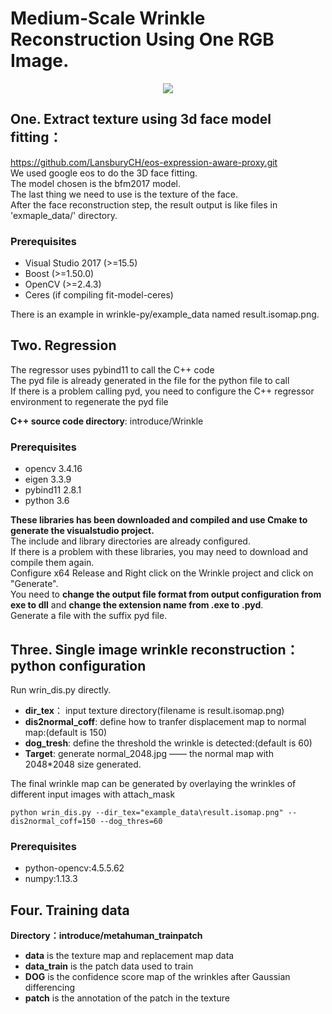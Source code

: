 # Medium-Scale Wrinkle Reconstruction Using One RGB Image.   
<p align="center"> 
<img src="/wrinkle-py/example_output/example.jpg">
</p>  
  
## One. Extract texture using 3d face model fitting：  
https://github.com/LansburyCH/eos-expression-aware-proxy.git  
We used google eos to do the 3D face fitting.  
The model chosen is the bfm2017 model.  
The last thing we need to use is the texture of the face.  
After the face reconstruction step, the result output is like files in 'exmaple_data/' directory.
### Prerequisites
+ Visual Studio 2017 (>=15.5)  
+ Boost (>=1.50.0)  
+ OpenCV (>=2.4.3)  
+ Ceres (if compiling fit-model-ceres)  

There is an example in wrinkle-py/example_data named result.isomap.png.

## Two. Regression   
The regressor uses pybind11 to call the C++ code  
The pyd file is already generated in the file for the python file to call  
If there is a problem calling pyd, you need to configure the C++ regressor environment to regenerate the pyd file  
  
**C++ source code directory**: introduce/Wrinkle
### Prerequisites    
+ opencv 3.4.16  
+ eigen 3.3.9  
+ pybind11 2.8.1  
+ python 3.6 

**These libraries has been downloaded and compiled and use Cmake to generate the visualstudio project.**  
The include and library directories are already configured.  
If there is a problem with these libraries, you may need to download and compile them again.  
Configure x64 Release and Right click on the Wrinkle project and click on "Generate".  
You need to **change the output file format from output configuration from exe to dll** and **change the extension name from .exe to .pyd**.  
Generate a file with the suffix pyd file.  

## Three. Single image wrinkle reconstruction：python configuration
Run wrin_dis.py directly.  
  
+ **dir_tex**： input texture directory(filename is result.isomap.png)  
+ **dis2normal_coff**:  define how to tranfer displacement map to normal map:(default is 150)  
+ **dog_tresh**:  define the threshold the wrinkle is detected:(default is 60)  
+ **Target**:  generate normal_2048.jpg —— the normal map with 2048*2048 size generated.  
  
The final wrinkle map can be generated by overlaying the wrinkles of different input images with attach_mask  
```
python wrin_dis.py --dir_tex="example_data\result.isomap.png" --dis2normal_coff=150 --dog_thres=60
```
### Prerequisites    
+ python-opencv:4.5.5.62  
+ numpy:1.13.3  

## Four. Training data  
**Directory：introduce/metahuman_trainpatch**  
+  **data** is the texture map and replacement map data  
+  **data_train** is the patch data used to train  
+  **DOG** is the confidence score map of the wrinkles after Gaussian differencing  
+  **patch** is the annotation of the patch in the texture  


